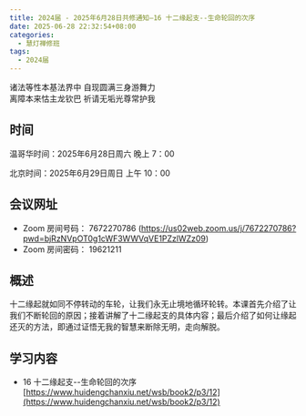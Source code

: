 ```yaml
---
title: 2024届 - 2025年6月28日共修通知—16 十二缘起支--生命轮回的次序
date: 2025-06-28 22:32:54+08:00
categories:
  - 慧灯禅修班
tags:
  - 2024届
---
```

诸法等性本基法界中 自现圆满三身游舞力\
离障本来怙主龙钦巴 祈请无垢光尊常护我

## 时间

温哥华时间：2025年6月28日周六   晚上 7：00  

北京时间：2025年6月29日周日  上午 10：00

## 会议网址

* Zoom 房间号码： 7672270786 (<https://us02web.zoom.us/j/7672270786?pwd=bjRzNVpOT0g1cWF3WWVqVE1PZzlWZz09>) 
* Zoom 房间密码： 19621211

## 概述

十二缘起就如同不停转动的车轮，让我们永无止境地循环轮转。本课首先介绍了让我们不断轮回的原因；接着讲解了十二缘起支的具体内容；最后介绍了如何让缘起还灭的方法，即通过证悟无我的智慧来断除无明，走向解脱。

## 学习内容

* 16 十二缘起支--生命轮回的次序 [](https://www.huidengchanxiu.net/wsb/book2/p3/12)[](https://www.huidengchanxiu.net/wsb/book2/p3/12)[https://www.huidengchanxiu.net/wsb/book2/p3/12](https://www.huidengchanxiu.net/wsb/book2/p3/12)